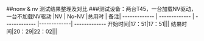 ##nonv & nv 测试结果整理及对比
###测试设备：两台T45，一台加载NV驱动，一台不加载NV驱动
|NV | No-NV |总用时 | 备注|
------------- | ------------- | ------------- |-------------| -------------
 开始时间|17：51|17：51|||
 结果时间|20：29|22：02|||










